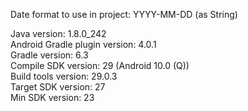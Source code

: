 Date format to use in project: YYYY-MM-DD (as String)
  
Java version: 1.8.0_242  
Android Gradle plugin version: 4.0.1  
Gradle version: 6.3  
Compile SDK version: 29 (Android 10.0 (Q))  
Build tools version: 29.0.3  
Target SDK version: 27  
Min SDK version: 23  
